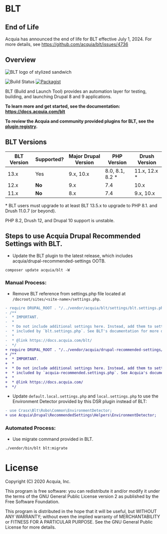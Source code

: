# BLT

## End of Life

Acquia has announced the end of life for BLT effective July 1, 2024. For more details, see https://github.com/acquia/blt/issues/4736

## Overview

![BLT logo of stylized sandwich](https://github.com/acquia/blt/raw/11.x/docs/_static/blt-logo.png)

![Build Status](https://github.com/acquia/blt/actions/workflows/orca.yml/badge.svg?main) [![Packagist](https://img.shields.io/packagist/v/acquia/blt.svg)](https://packagist.org/packages/acquia/blt)

BLT (Build and Launch Tool) provides an automation layer for testing, building, and launching Drupal 8 and 9 applications.

**To learn more and get started, see the documentation: https://docs.acquia.com/blt**

**To review the Acquia and community provided plugins for BLT, see the [plugin registry](https://support-acquia.force.com/s/article/360046918614-Acquia-BLT-Plugins).**

## BLT Versions

| BLT Version | Supported? | Major Drupal Version | PHP Version     | Drush Version |
|-------------|------------|----------------------|-----------------|---------------|
| 13.x        | Yes        | 9.x, 10.x            | 8.0, 8.1, 8.2 * | 11.x, 12.x *  |
| 12.x        | **No**     | 9.x                  | 7.4             | 10.x          |
| 11.x        | **No**     | 8.x                  | 7.4             | 9.x, 10.x     |

\* BLT users must upgrade to at least BLT 13.5.x to upgrade to PHP 8.1. and Drush 11.0.7 (or beyond).

PHP 8.2, Drush 12, and Drupal 10 support is unstable.

## Steps to use Acquia Drupal Recommended Settings with BLT.

- Update the BLT plugin to the latest release, which includes acquia/drupal-recommended-settings OOTB.
```
composer update acquia/blt -W
```

### Manual Process:

- Remove BLT reference from settings.php file located at `/docroot/sites/<site-name>/settings.php`.
```diff
- require DRUPAL_ROOT . "/../vendor/acquia/blt/settings/blt.settings.php";
- /**
-  * IMPORTANT.
-  *
-  * Do not include additional settings here. Instead, add them to settings
-  * included by `blt.settings.php`. See BLT's documentation for more detail.
-  *
-  * @link https://docs.acquia.com/blt/
-  */
+ require DRUPAL_ROOT . "/../vendor/acquia/drupal-recommended-settings/settings/acquia-recommended.settings.php";
+ /**
+  * IMPORTANT.
+  *
+  * Do not include additional settings here. Instead, add them to settings
+  * included by `acquia-recommended.settings.php`. See Acquia's documentation for more detail.
+  *
+  * @link https://docs.acquia.com/
+  */
```

- Update `default.local.settings.php` and `local.settings.php` to use the
  Environment Detector provided by this DSR plugin instead of BLT:
```diff
- use Crasx\Blt\Robo\Common\EnvironmentDetector;
+ use Acquia\Drupal\RecommendedSettings\Helpers\EnvironmentDetector;
```

### Automated Process:
- Use migrate command provided in BLT.
```
./vendor/bin/blt blt:migrate
```

# License

Copyright (C) 2020 Acquia, Inc.

This program is free software: you can redistribute it and/or modify it under the terms of the GNU General Public License version 2 as published by the Free Software Foundation.

This program is distributed in the hope that it will be useful, but WITHOUT ANY WARRANTY; without even the implied warranty of MERCHANTABILITY or FITNESS FOR A PARTICULAR PURPOSE.  See the GNU General Public License for more details.
